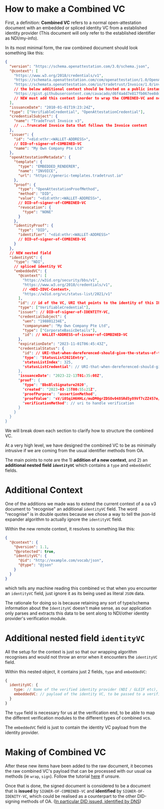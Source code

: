 # How to make a Combined VC
First, a definition: **Combined VC** refers to a normal open-attestation document with an embedded or spliced identity VC from a established identity provider (This document will only refer to the established identifier as NDI/my-info).

In its most minimal form, the raw combined document should look something like this:
```json
{
  "version": "https://schema.openattestation.com/3.0/schema.json",
  "@context": [
    "https://www.w3.org/2018/credentials/v1",
    "https://schemata.openattestation.com/com/openattestation/1.0/OpenAttestation.v3.json",
    "https://schemata.openattestation.com/io/tradetrust/Invoice/1.0/invoice-context.json",
    // the below additional context should be hosted on a public instance and available when expanding the context:
    "https://gist.githubusercontent.com/cavacado/d6f4a4d7e817fb067ee8dde708dbd954/raw/a1b02636579ec70c4bacb73bd38d1e2d5a6f7a2b/extended+type3.json",
    // NEW must add this context inorder to wrap the COMBINED-VC and not throw (from oa-cli)
  ],
  "issuanceDate": "2010-01-01T19:23:24Z",
  "type": ["VerifiableCredential", "OpenAttestationCredential"],
  "credentialSubject": {
    "name": "TradeTrust Invoice v3",
    // ...Truncated Invoice Data that follows the Invoice context
  },
  "issuer": {
    "id": "<did:ethr:<WALLET-ADDRESS>",
    // DID-of-signer-of-COMBINED-VC
    "name": "My Own Company Pte Ltd"
  },
  "openAttestationMetadata": {
    "template": {
      "type": "EMBEDDED_RENDERER",
      "name": "INVOICE",
      "url": "https://generic-templates.tradetrust.io"
    },
    "proof": {
      "type": "OpenAttestationProofMethod",
      "method": "DID",
      "value": "<did:ethr:<WALLET-ADDRESS>",
      // DID-of-signer-of-COMBINED-VC
      "revocation": {
        "type": "NONE"
      }
    },
    "identityProof": {
      "type": "DID",
      "identifier": "<did:ethr:<WALLET-ADDRESS>"
      // DID-of-signer-of-COMBINED-VC
    }
  },
  // NEW nested field
  "identityVC": {
    "type": "NDI",
    // spliced identity VC
    "embeddedVC": {
      "@context": [
        "https://w3id.org/security/bbs/v1",
        "https://www.w3.org/2018/credentials/v1",
        // <NDI-IDVC-Context>,
        "https://w3id.org/vc/status-list/2021/v1"
      ],
      "id": // id of the VC, URI that points to the identity of this IDENTITY-VC,
      "type": ["VerifiableCredential"],
      "issuer": // DID-of-signer-of-IDENTITY-VC,
      "credentialSubject": {
        "uen": "198801234E",
        "companyname": "My Own Company Pte Ltd",
        "type": ["CorporateBasicDetails"],
        "id": // WALLET-ADDRESS-of-issuer-of-COMBINED-VC
      },
      "expirationDate": "2023-11-01T06:45:43Z",
      "credentialStatus": {
        "id": // URI-that-when-dereferenced-should-give-the-status-of-the-IDENTITY-VC>",
        "type": "StatusList2021Entry",
        "statusListIndex": 325,
        "statusListCredential": // URI-that-when-dereferenced-should-give-the-STATUSLIST-VC-of-NDI
      },
      "issuanceDate": "2023-22-13T01:35:08Z",
      "proof": {
        "type": "BbsBlsSignature2020",
        "created": "2023-03-15T00:55:21Z",
        "proofPurpose": "assertionMethod",
        "proofValue": "sV/i0SqiH6HHLc/muDM0grZDSOv048SRd5y89Vf7cZZ457e/wjtMnr1Y6QOox2KfE1cd+3ANrzjW7v3/VU2Q1uvuwd039ZIuyleUlHot6C4maxOwkL2Izbl235uTC4WaDFbFe+jCeBwC3vSqrdP97A==",
        "verificationMethod": // uri to handle verification
      }
    }
  }
}
```
We will break down each section to clarify how to structure the combined VC.

At a very high level, we have designed the combined VC to be as minimally intrusive if we are coming from the usual identifier methods from OA.

The main points to note are the 1) **addition of a new context**, and 2) an **additional nested field `identityVC`** which contains a `type` and `embeddedVC` fields.

# Additional Context

One of the additions we made was to extend the current context of a oa v3 document to "recognise" an additional `identityVC` field. The word "recognise" is in double quotes because we chose a way to tell the json-ld expander algorithm to actually ignore the `identityVC` field.

Within the new remote context, it resolves to something like this:

```json
{
  "@context": {
    "@version": 1.1,
    "@protected": true,
    "identityVC": {
      "@id": "http://example.com/vocab/json",
      "@type": "@json"
    }
  }
}
```
which tells any machine reading this combined vc that when you encounter an `identityVC` field, just ignore it as its being used as literal `JSON` data.

The rationale for doing so is because retaining any sort of type/schema information about the `IdentityVC` doesn't make sense, as our application only parses and extracts this data to be sent along to NDI/other identity provider's verification module.

# Additional nested field `identityVC`

All the setup for the context is just so that our wrapping algorithm recognises and would not throw an error when it encounters the `identityVC` field.

Within this nested object, it contains just 2 fields, `type` and `embeddedVC`:

```js
{
  identityVC: {
    type: // Name of the verified identity provider (NDI / GLEIF etc),
    embeddedVC: // payload of the identity VC, to be passed to a verification module provided by the identity providers.
  }
}
```

The `type` field is necessary for us at the verification end, to be able to map the different verification modules to the different types of combined vcs.

The `embeddedVC` field is just to contain the identity VC payload from the identity provider.

# Making of Combined VC

After these new items have been added to the raw document, it becomes the raw combined VC's payload that can be processed with our usual oa methods (ie `wrap`, `sign`). Follow the tutorial [here](https://www.openattestation.com/docs/integrator-section/verifiable-document/did/create) if unsure.

Once that is done, the signed document is considered to be a document that is **issued** by `SIGNER-OF-COMBINED-VC` and **identified** by `SIGNER-OF-IDENITY-VC`, which could be realised as a counterpart to the other DID-signing methods of OA. ([In particular DID issued, identified by DNS](https://github.com/Open-Attestation/adr/blob/master/issuing_using_did.md#issued-via-direct-signing-identified-by-did))